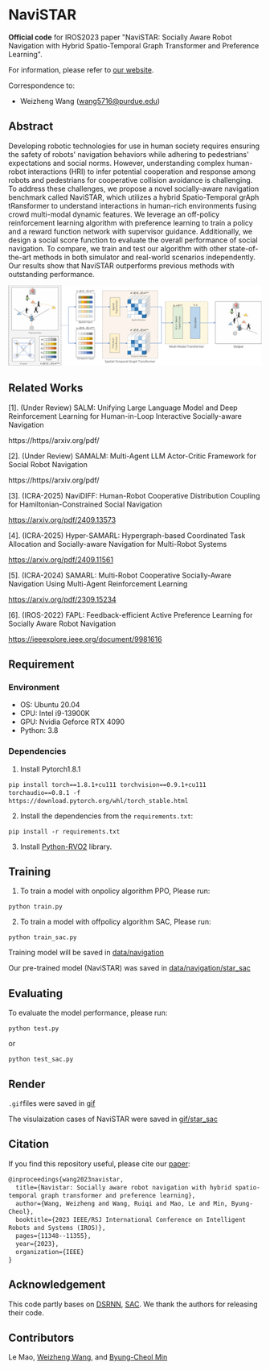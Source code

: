 # NaviSTAR
**Official code** for IROS2023 paper "NaviSTAR: Socially Aware Robot Navigation with Hybrid Spatio-Temporal Graph Transformer and Preference Learning".

For information, please refer to [our website](https://sites.google.com/view/san-navistar).

Correspondence to: 
  - Weizheng Wang (wang5716@purdue.edu)

## Abstract
Developing robotic technologies for use in human society requires ensuring the safety of robots' navigation behaviors while adhering to pedestrians' expectations and social norms. 
However, understanding complex human-robot interactions (HRI) to infer potential cooperation and response among robots and pedestrians for cooperative collision avoidance is challenging. 
To address these challenges, we propose a novel socially-aware navigation benchmark called NaviSTAR, which utilizes a hybrid Spatio-Temporal grAph tRansformer to understand interactions in human-rich environments fusing crowd multi-modal dynamic features. 
We leverage an off-policy reinforcement learning algorithm with preference learning to train a policy and a reward function network with supervisor guidance. Additionally, we design a social score function to evaluate the overall performance of social navigation. 
To compare, we train and test our algorithm with other state-of-the-art methods in both simulator and real-world scenarios independently. Our results show that NaviSTAR outperforms previous methods with outstanding performance.

<img src="figures/architecture.png" width="1000" />

## Related Works
[1]. (Under Review) SALM: Unifying Large Language Model and Deep Reinforcement Learning for Human-in-Loop Interactive Socially-aware Navigation

https://https//arxiv.org/pdf/

[2]. (Under Review) SAMALM: Multi-Agent LLM Actor-Critic Framework for Social Robot Navigation

https://https//arxiv.org/pdf/

[3]. (ICRA-2025) NaviDIFF: Human-Robot Cooperative Distribution Coupling for Hamiltonian-Constrained Social Navigation

https://arxiv.org/pdf/2409.13573

[4]. (ICRA-2025) Hyper-SAMARL: Hypergraph-based Coordinated Task Allocation and Socially-aware Navigation for Multi-Robot Systems

https://arxiv.org/pdf/2409.11561

[5]. (ICRA-2024) SAMARL: Multi-Robot Cooperative Socially-Aware Navigation Using Multi-Agent Reinforcement Learning 

https://arxiv.org/pdf/2309.15234

[6]. (IROS-2022) FAPL: Feedback-efficient Active Preference Learning for Socially Aware Robot Navigation

https://ieeexplore.ieee.org/document/9981616

## Requirement

### Environment

* OS: Ubuntu 20.04
* CPU: Intel i9-13900K
* GPU: Nvidia Geforce RTX 4090
* Python: 3.8

### Dependencies
1. Install Pytorch1.8.1
```
pip install torch==1.8.1+cu111 torchvision==0.9.1+cu111 torchaudio==0.8.1 -f https://download.pytorch.org/whl/torch_stable.html
```

2. Install the dependencies from the `requirements.txt`:
```
pip install -r requirements.txt
```
3. Install [Python-RVO2](https://github.com/sybrenstuvel/Python-RVO2) library.  



## Training
1. To train a model with onpolicy algorithm PPO, Please run:
```
python train.py
```
2. To train a model with offpolicy algorithm SAC, Please run:
```
python train_sac.py
```
Training model will be saved in [data/navigation](data/navigation)

Our pre-trained model (NaviSTAR) was saved in [data/navigation/star_sac](data/navigation/star_sac)

## Evaluating
To evaluate the model performance, please run:
```
python test.py
```
or
```
python test_sac.py
```

## Render
`.gif`files were saved in [gif](gif)

The visulaization cases of NaviSTAR were saved in [gif/star_sac](gif/star_sac)


## Citation
If you find this repository useful, please cite our [paper](https://ieeexplore.ieee.org/document/10341395):
```
@inproceedings{wang2023navistar,
  title={Navistar: Socially aware robot navigation with hybrid spatio-temporal graph transformer and preference learning},
  author={Wang, Weizheng and Wang, Ruiqi and Mao, Le and Min, Byung-Cheol},
  booktitle={2023 IEEE/RSJ International Conference on Intelligent Robots and Systems (IROS)},
  pages={11348--11355},
  year={2023},
  organization={IEEE}
}
```

## Acknowledgement

This code partly bases on [DSRNN](https://github.com/Shuijing725/CrowdNav_DSRNN), [SAC](https://github.com/denisyarats/pytorch_sac). We thank the authors for releasing their code.

## Contributors
Le Mao, [Weizheng Wang](https://github.com/WzWang-Robot), and [Byung-Cheol Min](https://web.ics.purdue.edu/%7Eminb/)
